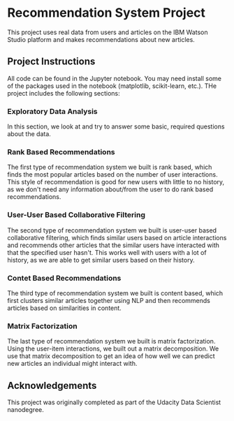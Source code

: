 # Recommendation System Project

This project uses real data from users and articles on the IBM Watson Studio platform and makes recommendations about new articles.

## Project Instructions

All code can be found in the Jupyter notebook. You may need install some of the packages used in the notebook (matplotlib, scikit-learn, etc.). THe project includes the following sections:

### Exploratory Data Analysis

In this section, we look at and try to answer some basic, required questions about the data.

### Rank Based Recommendations

The first type of recommendation system we built is rank based, which finds the most popular articles based on the number of user interactions. This style of recommendation is good for new users with little to no history, as we don't need any information about/from the user to do rank based recommendations.

### User-User Based Collaborative Filtering

The second type of recommendation system we built is user-user based collaborative filtering, which finds similar users based on article interactions and recommends other articles that the similar users have interacted with that the specified user hasn't. This works well with users with a lot of history, as we are able to get similar users based on their history.

### Contet Based Recommendations

The third type of recommendation system we built is content based, which first clusters similar articles together using NLP and then recommends articles based on similarities in content.

### Matrix Factorization

The last type of recommendation system we built is matrix factorization. Using the user-item interactions, we built out a matrix decomposition. We use that matrix decomposition to get an idea of how well we can predict new articles an individual might interact with.

## Acknowledgements

This project was originally completed as part of the Udacity Data Scientist nanodegree.
